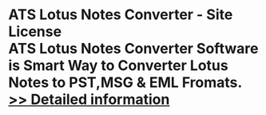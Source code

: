 # ATS Lotus Notes Converter - Site License<br />ATS Lotus Notes Converter Software is Smart Way to Converter Lotus Notes to PST,MSG & EML Fromats.<br />[>> Detailed information](https://secure.shareit.com/shareit/product.html?productid=300778866&affiliateid=200057808)